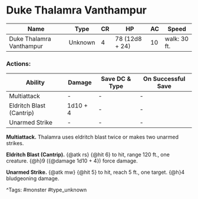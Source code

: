 # Duke Thalamra Vanthampur

| Name | Type | CR | HP | AC | Speed |
|------|------|----|----|----|-------|
| Duke Thalamra Vanthampur | Unknown | 4 | 78 (12d8 + 24) | 10 | walk: 30 ft. |

### Actions:

| Ability | Damage | Save DC & Type | On Successful Save |
|---------|--------|----------------|--------------------|
| Multiattack | - | - | - |
| Eldritch Blast (Cantrip) | 1d10 + 4 | - | - |
| Unarmed Strike | - | - | - |


**Multiattack.** Thalamra uses eldritch blast twice or makes two unarmed strikes.

**Eldritch Blast (Cantrip).** {@atk rs} {@hit 6} to hit, range 120 ft., one creature. {@h}9 ({@damage 1d10 + 4}) force damage.

**Unarmed Strike.** {@atk mw} {@hit 5} to hit, reach 5 ft., one target. {@h}4 bludgeoning damage.

^Tags: #monster #type_unknown